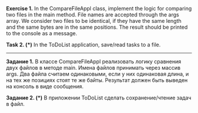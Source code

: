 **Exercise 1.**
In the CompareFileAppl class, implement the logic for comparing two files in the main method.
File names are accepted through the args array. We consider two files to be identical,
if they have the same length and the same bytes are in the same positions.
The result should be printed to the console as a message.

**Task 2. (*)**
In the ToDoList application, save/read tasks to a file.


___________________________________________________

**Задание 1.**
В классе CompareFileAppl реализовать логику сравнения двух файлов в методе main.
Имена файлов принимать через массив args. Два файла считаем одинаковыми,
если у них одинаковая длина, и на тех же позициях стоят те же байты.
Результат должен быть выведен на консоль в виде сообщения.

**Задание 2. (*)**
В приложении ToDoList сделать сохранение/чтение задач в файл. 








